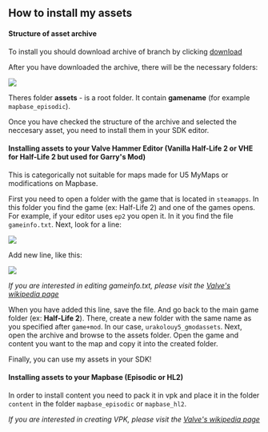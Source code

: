 ## How to install my assets

#### Structure of asset archive

To install you should download archive of branch by clicking [download](https://github.com/URAKOLOUY5/SourceMaps/archive/master.zip)

After you have downloaded the archive, there will be the necessary folders:

![](https://cdn.discordapp.com/attachments/619231812987650059/701137988771643402/unknown.png)

Theres folder **assets** - is a root folder. It contain **gamename** (for example `mapbase_episodic`). 



Once you have checked the structure of the archive and selected the neccesary asset, you need to install them in your SDK editor. 

#### Installing assets to your Valve Hammer Editor (Vanilla Half-Life 2 or VHE for Half-Life 2 but used for Garry's Mod)

This is categorically not suitable for maps made for U5 MyMaps or modifications on Mapbase.

First you need to open a folder with the game that is located in `steamapps`. In this folder you find the game (ex: Half-Life 2) and one of the games opens. For example, if your editor uses `ep2` you open it. In it you find the file `gameinfo.txt`.  Next, look for a line:

![](https://cdn.discordapp.com/attachments/619231812987650059/665629168066887703/unknown.png)

Add new line, like this:

![](https://cdn.discordapp.com/attachments/619231812987650059/665629503338315776/unknown.png)

*If you are interested in editing gameinfo.txt, please visit the [Valve's wikipedia page](https://developer.valvesoftware.com/wiki/Gameinfo.txt)*

When you have added this line, save the file. And go back to the main game folder (ex: **Half-Life 2**).
There, create a new folder with the same name as you specified after `game+mod`. In our case, `urakolouy5_gmodassets`. Next, open the archive and browse to the assets folder. Open the game and content you want to the map and copy it into the created folder.

Finally, you can use my assets in your SDK!

#### Installing assets to your Mapbase (Episodic or HL2)

In order to install content you need to pack it in vpk and place it in the folder `content` in the folder `mapbase_episodic` or `mapbase_hl2`.

*If you are interested in creating VPK, please visit the [Valve's wikipedia page](https://developer.valvesoftware.com/wiki/VPK)*
